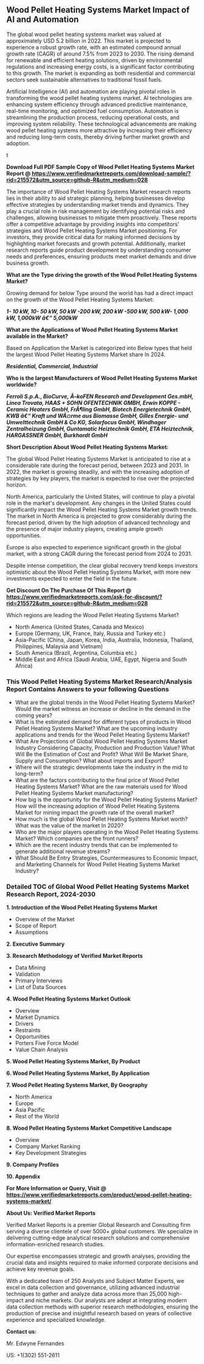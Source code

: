 <h2>Wood Pellet Heating Systems Market Impact of AI and Automation</h2><p>The global wood pellet heating systems market was valued at approximately USD 5.2 billion in 2022. This market is projected to experience a robust growth rate, with an estimated compound annual growth rate (CAGR) of around 7.5% from 2023 to 2030. The rising demand for renewable and efficient heating solutions, driven by environmental regulations and increasing energy costs, is a significant factor contributing to this growth. The market is expanding as both residential and commercial sectors seek sustainable alternatives to traditional fossil fuels.</p><p>Artificial Intelligence (AI) and automation are playing pivotal roles in transforming the wood pellet heating systems market. AI technologies are enhancing system efficiency through advanced predictive maintenance, real-time monitoring, and optimized fuel consumption. Automation is streamlining the production process, reducing operational costs, and improving system reliability. These technological advancements are making wood pellet heating systems more attractive by increasing their efficiency and reducing long-term costs, thereby driving further market growth and adoption.</p>t</p><p id="" class=""><strong>Download Full PDF Sample Copy of Wood Pellet Heating Systems Market Report @ <a href="https://www.verifiedmarketreports.com/download-sample/?rid=215572&utm_source=github-R&utm_medium=028" target="_blank">https://www.verifiedmarketreports.com/download-sample/?rid=215572&utm_source=github-R&utm_medium=028</a></strong></p><p>The importance of&nbsp;Wood Pellet Heating Systems Market research reports lies in their ability to aid strategic planning, helping businesses develop effective strategies by understanding market trends and dynamics. They play a crucial role in risk management by identifying potential risks and challenges, allowing businesses to mitigate them proactively. These reports offer a competitive advantage by providing insights into competitors' strategies and Wood Pellet Heating Systems Market positioning. For investors, they provide critical data for making informed decisions by highlighting market forecasts and growth potential. Additionally, market research reports guide product development by understanding consumer needs and preferences, ensuring products meet market demands and drive business growth.</p><p><strong>What are the&nbsp;Type driving the growth of the Wood Pellet Heating Systems Market?</strong></p><p id="" class="">Growing demand for below Type around the world has had a direct impact on the growth of the Wood Pellet Heating Systems Market:</p><em><strong>1- 10 kW, 10- 50 kW, 50 kW -200 kW, 200 kW -500 kW, 500 kW- 1,000 kW, 1,000kW â€“ 5,000kW</strong></em></p><strong>What are the&nbsp;Applications&nbsp;of Wood Pellet Heating Systems Market available in the Market?</strong></p><p id="" class="">Based on Application the Market is categorized into Below types that held the largest Wood Pellet Heating Systems Market share In 2024.</p><em><strong>Residential, Commercial, Industrial</strong></em></p><strong>Who is the largest Manufacturers of Wood Pellet Heating Systems Market worldwide?</strong></p><p><em><strong>Ferroli S.p.A., BioCurve, Ã–koFEN Research and Development Ges.mbH, Linea Trovata, HAAS + SOHN OFENTECHNIK GMBH, Erwin KOPPE - Ceramic Heaters GmbH, FrÃ¶ling GmbH, Biotech Energietechnik GmbH, KWB â€“ Kraft und WÃ¤rme aus Biomasse GmbH, Gilles Energie- und Umwelttechnik GmbH & Co KG, Solarfocus GmbH, Windhager Zentralheizung GmbH, Guntamatic Heiztechnik GmbH, ETA Heiztechnik, HARGASSNER GmbH, Burkhardt GmbH</strong></em></p><p id="" class=""><strong>Short Description About Wood Pellet Heating Systems Market:</strong></p><p>The global Wood Pellet Heating Systems Market is anticipated to rise at a considerable rate during the forecast period, between 2023 and 2031. In 2022, the market is growing steadily, and with the increasing adoption of strategies by key players, the market is expected to rise over the projected horizon.</p><p>North America, particularly the United States, will continue to play a pivotal role in the market's development. Any changes in the United States could significantly impact the Wood Pellet Heating Systems Market growth trends. The market in North America is projected to grow considerably during the forecast period, driven by the high adoption of advanced technology and the presence of major industry players, creating ample growth opportunities.</p><p>Europe is also expected to experience significant growth in the global market, with a strong CAGR during the forecast period from 2024 to 2031.</p><p>Despite intense competition, the clear global recovery trend keeps investors optimistic about the Wood Pellet Heating Systems Market, with more new investments expected to enter the field in the future.</p><p id="" class=""><strong>Get Discount On The Purchase Of This Report @ <a href="https://www.verifiedmarketreports.com/ask-for-discount/?rid=215572&utm_source=github-R&utm_medium=028" target="_blank">https://www.verifiedmarketreports.com/ask-for-discount/?rid=215572&utm_source=github-R&utm_medium=028</a></strong></p>Which regions are leading the Wood Pellet Heating Systems Market?</p><ul><li>North America (United States, Canada and Mexico)</li><li>Europe (Germany, UK, France, Italy, Russia and Turkey etc.)</li><li>Asia-Pacific (China, Japan, Korea, India, Australia, Indonesia, Thailand, Philippines, Malaysia and Vietnam)</li><li>South America (Brazil, Argentina, Columbia etc.)</li><li>Middle East and Africa (Saudi Arabia, UAE, Egypt, Nigeria and South Africa)</li></ul><h3 id="" class="">This Wood Pellet Heating Systems Market Research/Analysis Report Contains Answers to your following Questions</h3><ul><li>What are the global trends in the Wood Pellet Heating Systems Market? Would the market witness an increase or decline in the demand in the coming years?</li><li>What is the estimated demand for different types of products in Wood Pellet Heating Systems Market? What are the upcoming industry applications and trends for the Wood Pellet Heating Systems Market?</li><li>What Are Projections of Global Wood Pellet Heating Systems Market Industry Considering Capacity, Production and Production Value? What Will Be the Estimation of Cost and Profit? What Will Be Market Share, Supply and Consumption? What about imports and Export?</li><li>Where will the strategic developments take the industry in the mid to long-term?</li><li>What are the factors contributing to the final price of Wood Pellet Heating Systems Market? What are the raw materials used for Wood Pellet Heating Systems Market manufacturing?</li><li>How big is the opportunity for the Wood Pellet Heating Systems Market? How will the increasing adoption of Wood Pellet Heating Systems Market for mining impact the growth rate of the overall market?</li><li>How much is the global Wood Pellet Heating Systems Market worth? What was the value of the market In 2020?</li><li>Who are the major players operating in the Wood Pellet Heating Systems Market? Which companies are the front runners?</li><li>Which are the recent industry trends that can be implemented to generate additional revenue streams?</li><li>What Should Be Entry Strategies, Countermeasures to Economic Impact, and Marketing Channels for Wood Pellet Heating Systems Market Industry?</li></ul><h3 id="" class="">Detailed TOC of Global Wood Pellet Heating Systems Market Research Report, 2024-2030</h3><p id="" class=""><strong>1. Introduction of the Wood Pellet Heating Systems Market</strong></p><ul><li>Overview of the Market</li><li>Scope of Report</li><li>Assumptions</li></ul><p id="" class=""><strong>2. Executive Summary</strong></p><p id="" class=""><strong>3. Research Methodology of Verified Market Reports</strong></p><ul><li>Data Mining</li><li>Validation</li><li>Primary Interviews</li><li>List of Data Sources</li></ul><p id="" class=""><strong>4. Wood Pellet Heating Systems Market Outlook</strong></p><ul><li>Overview</li><li>Market Dynamics</li><li>Drivers</li><li>Restraints</li><li>Opportunities</li><li>Porters Five Force Model</li><li>Value Chain Analysis</li></ul><p id="" class=""><strong>5. Wood Pellet Heating Systems Market, By Product</strong></p><p id="" class=""><strong>6. Wood Pellet Heating Systems Market, By Application</strong></p><p id="" class=""><strong>7. Wood Pellet Heating Systems Market, By Geography</strong></p><ul><li>North America</li><li>Europe</li><li>Asia Pacific</li><li>Rest of the World</li></ul><p id="" class=""><strong>8. Wood Pellet Heating Systems Market Competitive Landscape</strong></p><ul><li>Overview</li><li>Company Market Ranking</li><li>Key Development Strategies</li></ul><p id="" class=""><strong>9. Company Profiles</strong></p><p id="" class=""><strong>10. Appendix</strong></p><p id="" class=""><strong>For More Information or Query, Visit @ <a href="https://www.verifiedmarketreports.com/product/wood-pellet-heating-systems-market/" target="_blank">https://www.verifiedmarketreports.com/product/wood-pellet-heating-systems-market/</a></strong></p><p id="" class=""><strong>About Us: Verified Market Reports</strong></p><p id="" class="">Verified Market Reports is a premier Global Research and Consulting firm serving a diverse clientele of over 5000+ global customers. We specialize in delivering cutting-edge analytical research solutions and comprehensive information-enriched research studies.</p><p id="" class="">Our expertise encompasses strategic and growth analyses, providing the crucial data and insights required to make informed corporate decisions and achieve key revenue goals.</p><p id="" class="">With a dedicated team of 250 Analysts and Subject Matter Experts, we excel in data collection and governance, utilizing advanced industrial techniques to gather and analyze data across more than 25,000 high-impact and niche markets. Our analysts are adept at integrating modern data collection methods with superior research methodologies, ensuring the production of precise and insightful research based on years of collective experience and specialized knowledge.</p><p id="" class=""><strong>Contact us:</strong></p><p id="" class="">Mr. Edwyne Fernandes</p><p id="" class="">US: +1(302) 551-2611</p>